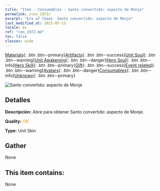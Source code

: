 ```yaml
---
title: "Item - Consumables - Santo convertido: aspecto de Monje"
permalink: /con_1972/
excerpt: "Era of Chaos  Santo convertido: aspecto de Monje"
last_modified_at: 2021-07-13
locale: es
ref: "con_1972.md"
toc: false
classes: wide
---
```

 [Materials](/ItemsES/){: .btn .btn--primary}[Artifacts](/ItemsES/Artifacts/){: .btn .btn--success}[Unit Soul](/ItemsES/UnitSoul/){: .btn .btn--warning}[Unit Awakening](/ItemsES/UnitAwakening/){: .btn .btn--danger}[Hero Soul](/ItemsES/HeroSoul/){: .btn .btn--info}[Hero Skill](/ItemsES/HeroSkill/){: .btn .btn--primary}[Gift](/ItemsES/Gift/){: .btn .btn--success}[Event related](/ItemsES/Events/){: .btn .btn--warning}[Avatars](/ItemsES/Avatars/){: .btn .btn--danger}[Consumables](/ItemsES/Consumables/){: .btn .btn--info}[Unknown](/ItemsES/Unknown/){: .btn .btn--primary}

 ![Santo convertido: aspecto de Monje](/images/u/ti_senglvshengdan.jpg)

## Detalles
 **Descripción:** Abre para obtener Santo convertido: aspecto de Monje.

 **Quality:** <span style="color: #FF8C00">OK</span>

 **Type:** Unit Skin

## Gather

  None

## This item contains:

  None

